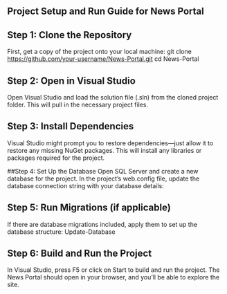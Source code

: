 ## Project Setup and Run Guide for News Portal

## Step 1: Clone the Repository
First, get a copy of the project onto your local machine:
git clone https://github.com/your-username/News-Portal.git
cd News-Portal
## Step 2: Open in Visual Studio
Open Visual Studio and load the solution file (.sln) from the cloned project folder.
This will pull in the necessary project files.

## Step 3: Install Dependencies
Visual Studio might prompt you to restore dependencies—just allow it to restore any missing NuGet packages.
This will install any libraries or packages required for the project.

##Step 4: Set Up the Database
Open SQL Server and create a new database for the project.
In the project’s web.config file, update the database connection string with your database details:
<connectionStrings>
    <add name="DefaultConnection" connectionString="Data Source=YourServer;Initial Catalog=YourDatabase;Integrated Security=True" providerName="System.Data.SqlClient" />
</connectionStrings>

## Step 5: Run Migrations (if applicable)
If there are database migrations included, apply them to set up the database structure:
Update-Database

## Step 6: Build and Run the Project
In Visual Studio, press F5 or click on Start to build and run the project.
The News Portal should open in your browser, and you’ll be able to explore the site.

